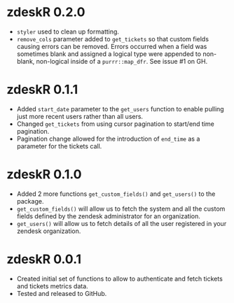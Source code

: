 # zdeskR 0.2.0

* `styler` used to clean up formatting.
* `remove_cols` parameter added to `get_tickets` so that custom fields causing errors can be removed. Errors occurred when a field was sometimes blank and assigned a logical type were appended to non-blank, non-logical inside of a `purrr::map_dfr`. See issue #1 on GH.

# zdeskR 0.1.1

* Added `start_date` parameter to the `get_users` function to enable pulling just more recent users rather than all users.
* Changed `get_tickets` from using cursor pagination to start/end time pagination.
* Pagination change allowed for the introduction of `end_time` as a parameter for the tickets call.

# zdeskR 0.1.0

* Added 2 more functions `get_custom_fields()` and `get_users()` to the package.
* `get_custom_fields()` will allow us to fetch the system and all the custom fields defined by the zendesk administrator for an organization.
* `get_users()` will allow us to fetch details of all the user registered in your zendesk organization.

# zdeskR 0.0.1

* Created initial set of functions to allow to authenticate and fetch tickets and tickets metrics data.
* Tested and released to GitHub.
